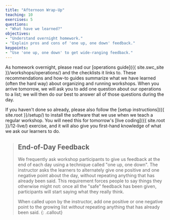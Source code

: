 ```yaml
---
title: "Afternoon Wrap-Up"
teaching: 10
exercises: 5
questions:
- "What have we learned?"
objectives:
- "Understand overnight homework."
- "Explain pros and cons of 'one up, one down' feedback."
keypoints:
- "Use 'one up, one down' to get wide-ranging feedback."
---
```

As homework overnight,
please read our [operations guide]({{ site.swc_site }}/workshops/operations/)
and the checklists it links to.
These recommendations and how-to guides summarize what we have learned
(often the hard way)
about organizing and running workshops.
When you arrive tomorrow,
we will ask you to add one question about our operations to a list;
we will then do our best to answer all of those questions during the day.

If you haven't done so already,
please also follow the [setup instructions]({{ site.root }}/setup/)
to install the software that we use when we teach a regular workshop.
You will need this for tomorrow's [live coding]({{ site.root }}/12-live/) exercise,
and it will also give you first-hand knowledge of what we ask our learners to do.

> ## End-of-Day Feedback
>
> We frequently ask workshop participants to give us feedback at the end
> of each day using a technique called "one up, one down".  The
> instructor asks the learners to alternately give one positive and one
> negative point about the day, without repeating anything that has
> already been said.  This requirement forces people to say things they
> otherwise might not: once all the "safe" feedback has been given,
> participants will start saying what they really think.
>
> When called upon by the instructor, add one positive or one negative
> point to the growing list *without* repeating anything that has
> already been said.
{: .callout}
